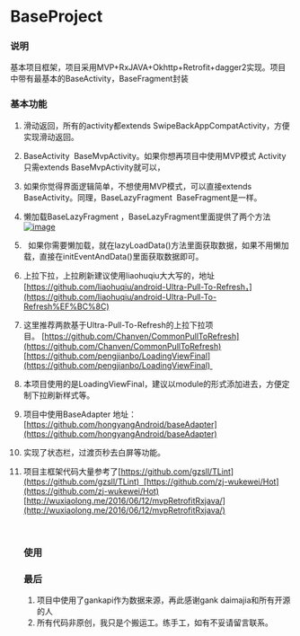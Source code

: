 # BaseProject

### 说明

基本项目框架，项目采用MVP+RxJAVA+Okhttp+Retrofit+dagger2实现。项目中带有最基本的BaseActivity，BaseFragment封装

### 基本功能

1. 滑动返回，所有的activity都extends SwipeBackAppCompatActivity，方便实现滑动返回。

2. BaseActivity  BaseMvpActivity。如果你想再项目中使用MVP模式 Activity只需extends BaseMvpActivity就可以，

3. 如果你觉得界面逻辑简单，不想使用MVP模式，可以直接extends BaseActivity。同理，BaseLazyFragment  BaseFragment是一样。

4. 懒加载BaseLazyFragment ，BaseLazyFragment里面提供了两个方法          [![image](https://github.com/zzkong/BaseProject/raw/master/Images/5F1E0C95-412A-4CFC-A321-7C580C256F06.png)](https://github.com/zzkong/BaseProject/blob/master/Images/5F1E0C95-412A-4CFC-A321-7C580C256F06.png)

5.   如果你需要懒加载，就在lazyLoadData()方法里面获取数据，如果不用懒加载，直接在initEventAndData()里面获取数据即可。

6. 上拉下拉，上拉刷新建议使用liaohuqiu大大写的，地址[https://github.com/liaohuqiu/android-Ultra-Pull-To-Refresh，](https://github.com/liaohuqiu/android-Ultra-Pull-To-Refresh%EF%BC%8C)

7. 这里推荐两款基于Ultra-Pull-To-Refresh的上拉下拉项目。 [https://github.com/Chanven/CommonPullToRefresh](https://github.com/Chanven/CommonPullToRefresh)[https://github.com/pengjianbo/LoadingViewFinal](https://github.com/pengjianbo/LoadingViewFinal) 

8. 本项目使用的是LoadingViewFinal，建议以module的形式添加进去，方便定制下拉刷新样式等。

9. 项目中使用BaseAdapter 地址：[https://github.com/hongyangAndroid/baseAdapter](https://github.com/hongyangAndroid/baseAdapter)

10. 实现了状态栏，过渡页秒去白屏等功能。

11. 项目主框架代码大量参考了[https://github.com/gzsll/TLint](https://github.com/gzsll/TLint)  [https://github.com/zj-wukewei/Hot](https://github.com/zj-wukewei/Hot)[http://wuxiaolong.me/2016/06/12/mvpRetrofitRxjava/](http://wuxiaolong.me/2016/06/12/mvpRetrofitRxjava/)

    ​

    ### 使用

    ### 最后

    1. 项目中使用了gankapi作为数据来源，再此感谢gank daimajia和所有开源的人
    2. 所有代码非原创，我只是个搬运工。练手工，如有不妥请留言联系。
